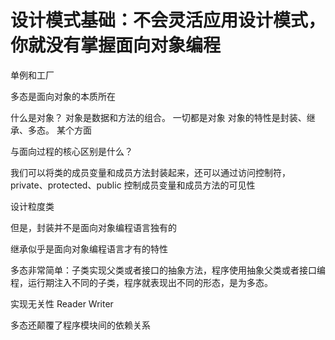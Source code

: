 # 设计模式基础：不会灵活应用设计模式，你就没有掌握面向对象编程

单例和工厂  

多态是面向对象的本质所在

什么是对象？
对象是数据和方法的组合。 
一切都是对象
对象的特性是封装、继承、多态。
某个方面

与面向过程的核心区别是什么？

我们可以将类的成员变量和成员方法封装起来，还可以通过访问控制符，private、protected、public 控制成员变量和成员方法的可见性

设计粒度类

但是，封装并不是面向对象编程语言独有的

继承似乎是面向对象编程语言才有的特性

多态非常简单：子类实现父类或者接口的抽象方法，程序使用抽象父类或者接口编程，运行期注入不同的子类，程序就表现出不同的形态，是为多态。

实现无关性
Reader  Writer  

多态还颠覆了程序模块间的依赖关系